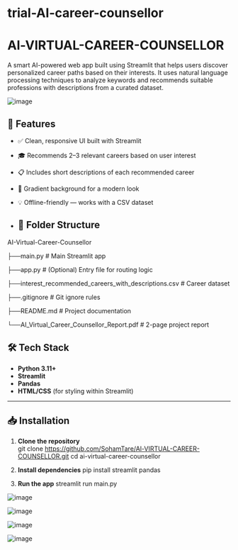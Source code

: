 # trial-AI-career-counsellor

# Al-VIRTUAL-CAREER-COUNSELLOR
A smart AI-powered web app built using Streamlit that helps users discover personalized career paths based on their interests. It uses natural language processing techniques to analyze keywords and recommends suitable professions with descriptions from a curated dataset.

![image](https://github.com/user-attachments/assets/69b6f3ea-c786-4b9c-918e-7e59195fa5c0)

## 🚀 Features

- ✅ Clean, responsive UI built with Streamlit
- 🎓 Recommends 2–3 relevant careers based on user interest
- 📋 Includes short descriptions of each recommended career
- 🌈 Gradient background for a modern look
- 💡 Offline-friendly — works with a CSV dataset

- ## 📂 Folder Structure
AI-Virtual-Career-Counsellor

├──main.py # Main Streamlit app

├──app.py # (Optional) Entry file for routing logic

├──interest_recommended_careers_with_descriptions.csv # Career dataset

├──.gitignore # Git ignore rules

├──README.md # Project documentation

└──AI_Virtual_Career_Counsellor_Report.pdf # 2-page project report


## 🛠️ Tech Stack

- **Python 3.11+**
- **Streamlit**
- **Pandas**
- **HTML/CSS** (for styling within Streamlit)

---

## 📥 Installation

1. **Clone the repository**  
git clone https://github.com/SohamTare/Al-VIRTUAL-CAREER-COUNSELLOR.git
cd ai-virtual-career-counsellor

2. **Install dependencies**
pip install streamlit pandas

3. **Run the app**
streamlit run main.py

![image](https://github.com/user-attachments/assets/fa94ad0d-ebdc-423b-b4e2-1fd37b1882aa)

![image](https://github.com/user-attachments/assets/075aa5cb-0d9a-4a73-9923-d76c5a5b9a6e)

![image](https://github.com/user-attachments/assets/d6366ecd-3e19-4ea5-87d1-7d8c5d665323)

![image](https://github.com/user-attachments/assets/296e5da6-3d94-4dfe-be5f-0edd7160823b)
